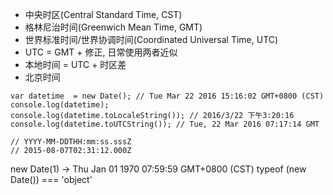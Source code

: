 - 中央时区(Central Standard Time, CST)
- 格林尼治时间(Greenwich Mean Time, GMT)
- 世界标准时间/世界协调时间(Coordinated Universal Time, UTC)
 - UTC = GMT + 修正, 日常使用两者近似
- 本地时间 = UTC + 时区差
- 北京时间

```
var datetime  = new Date(); // Tue Mar 22 2016 15:16:02 GMT+0800 (CST)
console.log(datetime);
console.log(datetime.toLocaleString()); // 2016/3/22 下午3:20:16
console.log(datetime.toUTCString()); // Tue, 22 Mar 2016 07:17:14 GMT

// YYYY-MM-DDTHH:mm:ss.sssZ
// 2015-08-07T02:31:12.000Z
```

new Date(1) -> Thu Jan 01 1970 07:59:59 GMT+0800 (CST)
typeof (new Date()) === 'object'
